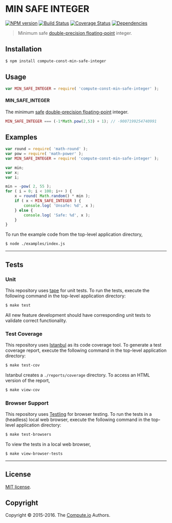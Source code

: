 MIN SAFE INTEGER
===
[![NPM version][npm-image]][npm-url] [![Build Status][build-image]][build-url] [![Coverage Status][coverage-image]][coverage-url] [![Dependencies][dependencies-image]][dependencies-url]

> Minimum safe [double-precision floating-point][ieee754] integer.


## Installation

``` bash
$ npm install compute-const-min-safe-integer
```


## Usage

``` javascript
var MIN_SAFE_INTEGER = require( 'compute-const-min-safe-integer' );
```

#### MIN_SAFE_INTEGER

The minimum [safe][safe-integers] [double-precision floating-point][ieee754] integer.

``` javascript
MIN_SAFE_INTEGER === (-1*Math.pow(2,53) + 1); // -9007199254740991
```


## Examples

``` javascript
var round = require( 'math-round' );
var pow = require( 'math-power' );
var MIN_SAFE_INTEGER = require( 'compute-const-min-safe-integer' );

var min;
var x;
var i;

min = -pow( 2, 55 );
for ( i = 0; i < 100; i++ ) {
    x = round( Math.random() * min );
    if ( x < MIN_SAFE_INTEGER ) {
        console.log( 'Unsafe: %d', x );
    } else {
        console.log( 'Safe: %d', x );
    }
}
```

To run the example code from the top-level application directory,

``` bash
$ node ./examples/index.js
```


---
## Tests

### Unit

This repository uses [tape][tape] for unit tests. To run the tests, execute the following command in the top-level application directory:

``` bash
$ make test
```

All new feature development should have corresponding unit tests to validate correct functionality.


### Test Coverage

This repository uses [Istanbul][istanbul] as its code coverage tool. To generate a test coverage report, execute the following command in the top-level application directory:

``` bash
$ make test-cov
```

Istanbul creates a `./reports/coverage` directory. To access an HTML version of the report,

``` bash
$ make view-cov
```


### Browser Support

This repository uses [Testling][testling] for browser testing. To run the tests in a (headless) local web browser, execute the following command in the top-level application directory:

``` bash
$ make test-browsers
```

To view the tests in a local web browser,

``` bash
$ make view-browser-tests
```

<!-- [![browser support][browsers-image]][browsers-url] -->


---
## License

[MIT license](http://opensource.org/licenses/MIT).


## Copyright

Copyright &copy; 2015-2016. The [Compute.io][compute-io] Authors.


[npm-image]: http://img.shields.io/npm/v/compute-const-min-safe-integer.svg
[npm-url]: https://npmjs.org/package/compute-const-min-safe-integer

[build-image]: http://img.shields.io/travis/const-io/min-safe-integer-float64/master.svg
[build-url]: https://travis-ci.org/const-io/min-safe-integer-float64

[coverage-image]: https://img.shields.io/codecov/c/github/const-io/min-safe-integer-float64/master.svg
[coverage-url]: https://codecov.io/github/const-io/min-safe-integer-float64?branch=master

[dependencies-image]: http://img.shields.io/david/const-io/min-safe-integer-float64.svg
[dependencies-url]: https://david-dm.org/const-io/min-safe-integer-float64

[dev-dependencies-image]: http://img.shields.io/david/dev/const-io/min-safe-integer-float64.svg
[dev-dependencies-url]: https://david-dm.org/dev/const-io/min-safe-integer-float64

[github-issues-image]: http://img.shields.io/github/issues/const-io/min-safe-integer-float64.svg
[github-issues-url]: https://github.com/const-io/min-safe-integer-float64/issues

[tape]: https://github.com/substack/tape
[istanbul]: https://github.com/gotwarlost/istanbul
[testling]: https://ci.testling.com

[compute-io]: https://github.com/compute-io

[safe-integers]: http://www.2ality.com/2013/10/safe-integers.html
[ieee754]: https://en.wikipedia.org/wiki/IEEE_754-1985
